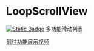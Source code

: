 # LoopScrollView
[![Static Badge](https://img.shields.io/badge/Ver1.0.0-8A2BE2)](https://github.com/Liuda-x/LoopScrollView/releases/tag/Release)
多功能滑动列表

[前往功能展示视频](https://www.bilibili.com/video/BV1ctqxY3EDR)
